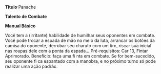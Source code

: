 **Titulo**:Panache

**Talento de Combate**

**Manual Básico**

 Você tem a (irritante) habilidade de humilhar seus oponentes em combate. Você pode trocar a espada de mão no meio da luta, arrancar os botões da camisa do oponente, derrubar seu charuto com um tiro, riscar sua inicial nas roupas dele com a ponta da espada... Pré-requisitos: Car 13, Fintar Aprimorado. Benefício: faça uma fi nta em combate. Se for bem-sucedido, seu oponente fi ca espantado com a manobra, e no próximo turno só pode realizar uma ação padrão.